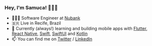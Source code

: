 ### Hey, I'm Samuca! 🙋🏾‍♂️

- 👨🏾‍💻 Software Engineer at [Nubank](https://nubank.com.br)
- 🇧🇷 Live in Recife, Brazil
- 🚀 Currently (always!) learning and building mobile apps with [Flutter](https://flutter.dev), [React Native](https://reactnative.dev/), [Swift](https://developer.apple.com/swift/), [SwiftUI](https://developer.apple.com/xcode/swiftui/) and [Kotlin](https://developer.android.com/kotlin/)
- 📫 You can find me on [Twitter](https://twitter.com/samuelematias) / [LinkedIn](https://www.linkedin.com/in/samuelematias/)

<!--
**samuelematias/samuelematias** is a ✨ _special_ ✨ repository because its `README.md` (this file) appears on your GitHub profile.

Here are some ideas to get you started:

- 🔭 I’m currently working on ...
- 🌱 I’m currently learning ...
- 👯 I’m looking to collaborate on ...
- 🤔 I’m looking for help with ...
- 💬 Ask me about ...
- 📫 How to reach me: ...
- 😄 Pronouns: ...
- ⚡ Fun fact: ...

### Hi there 🙋🏾‍♂️

My name is **Samuel** (*but you can call me **Samuca***).</br>
I'm a software engineer at [Nubank](https://nubank.com.br) in Recife, PE 🏖 .

- 🔭 I’m currently working on things that involve [Flutter](https://flutter.dev) and its ecosystem.
- 🌱 I’m currently learning about [Flutter](https://flutter.dev) and its ecosystem, how can I share my knowledge in a more accessible way (*e.g. for disabled person*) and how can I have a healthier and more balanced life.
- 👯 I’m looking to collaborate on open source projects and points that help to have more diversity in the IT area and in our lives.
- 👨🏾‍🏫 I try to help with my knowledge and my experience, so that I can help people not to go through the same problems that I did.
- 💬 Ask me about [Flutter](https://flutter.dev), [React Native](https://reactnative.dev), or better, [*how can I help you?*](mailto:hi@samuelematias.com?subject=[GitHub]%20Hi%20Samuca!).
- 📫 How to reach me: [Twitter](https://twitter.com/samuelematias) / [LinkedIn](https://www.linkedin.com/in/samuelematias/).
- 😄 Pronouns: [he/him/his](http://pronoun.is/he).
- ⚡ Fun fact: When I turn on the camera flashlight, I pronounce the word *"Lumos"* and when I turn off the camera flashlight, I pronounce the word *"Nox"* ***#HP***.
-->
